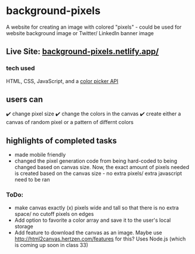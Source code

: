 # background-pixels
A website for creating an image with colored "pixels" - could be used for website background image or Twitter/ LinkedIn banner image
## Live Site: <a href="https://background-pixels.netlify.app/" target="_blank">__background-pixels.netlify.app/__</a>

### tech used
HTML, CSS, JavaScript, and a <a href="https://iro.js.org/" target="_blank">color picker API</a> 

## users can
✔️ change pixel size
✔️ change the colors in the canvas
✔️ create either a canvas of random pixel or a pattern of differnt colors

## highlights of completed tasks
* made mobile friendly
* changed the pixel generation code from being hard-coded to being changed based on canvas size. Now, the exact amount of pixels needed is created based on the canvas size - no extra pixels/ extra javascript need to be ran
### ToDo:
* make canvas exactly (x) pixels wide and tall so that there is no extra space/ no cutoff pixels on edges
* Add option to favorite a color array and save it to the user's local storage
* Add feature to download the canvas as an image. Maybe use http://html2canvas.hertzen.com/features for this? Uses Node.js (which is coming up soon in class 33)

